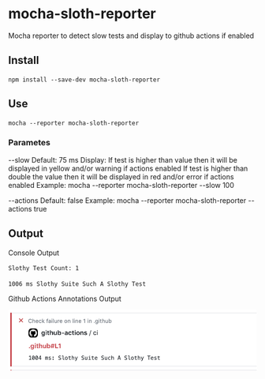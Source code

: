 # mocha-sloth-reporter

Mocha reporter to detect slow tests and display to github actions if enabled

## Install

    npm install --save-dev mocha-sloth-reporter
    
## Use

    mocha --reporter mocha-sloth-reporter

### Parametes 

--slow <Integer>
  Default: 75 ms
  Display:
    If test is higher than value then it will be displayed in yellow and/or warning if actions enabled
    If test is higher than double the value then it will be displayed in red and/or error if actions enabled
  Example:
    mocha --reporter mocha-sloth-reporter --slow 100

--actions <boolean>
  Default: false
  Example:
    mocha --reporter mocha-sloth-reporter --actions true
    
## Output

Console Output

```
Slothy Test Count: 1

1006 ms Slothy Suite Such A Slothy Test
```

Github Actions Annotations Output

![Github Actions Annotations Output](img/Github-Actions-Annotations-Output.png)
